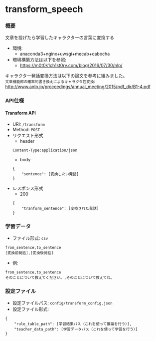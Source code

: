 # transform_speech
### 概要
文章を投げたら学習したキャラクターの言葉に変換する
- 環境: 
  - anaconda3+nginx+uwsgi+mecab+cabocha  
- 環境構築方法は以下を参照:
  - https://m0t0k1ch1st0ry.com/blog/2016/07/30/nlp/

キャラクター発話変換方法は以下の論文を参考に組みました。  
`文章機能部の確率的書き換えによるキャラクタ性変換`: http://www.anlp.jp/proceedings/annual_meeting/2015/pdf_dir/B1-4.pdf

### API仕様
#### Transform API
- URI: `/transform`
- Method: `POST`
- リクエスト形式
  - header
  ```
  Content-Type:application/json
  ```
  - body
  ```
  {
      "sentence": [変換したい発話]
  }
  ```
- レスポンス形式
  - 200
  ```
  {
      "tranform_sentence": [変換された発話]
  }
  ```

### 学習データ
- ファイル形式: `csv`

```
from_sentence,to_sentence
[変換前発話],[変換後発話]
```
- 例:

```
from_sentence,to_sentence
そのことについて教えてください。,そのことについて教えてね。
```

### 設定ファイル
- 設定ファイルパス: `config/transform_config.json`
- 設定ファイル形式:

```
{
    "rule_table_path": [学習結果パス（これを使って推論を行う）],
    "teacher_data_path": [学習データパス（これを使って学習を行う）]
}
```
